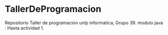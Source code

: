 # TallerDeProgramacion
Repositorio Taller de programacion unlp informatica, Grupo 39.
modulo java : Hasta actividad 1.
